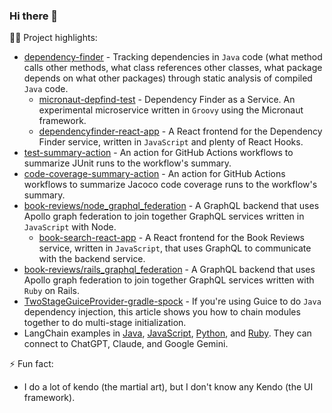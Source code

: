 ### Hi there 👋

🧑‍💻 Project highlights:

- [dependency-finder](https://github.com/jeantessier/dependency-finder) - Tracking dependencies in `Java` code (what method calls other methods, what class references other classes, what package depends on what other packages) through static analysis of compiled `Java` code.
    - [micronaut-depfind-test](https://github.com/jeantessier/micronaut-depfind-test) - Dependency Finder as a Service.  An experimental microservice written in `Groovy` using the Micronaut framework.
    - [dependencyfinder-react-app](https://github.com/jeantessier/dependencyfinder-react-app) - A React frontend for the Dependency Finder service, written in `JavaScript` and plenty of React Hooks.
- [test-summary-action](https://github.com/jeantessier/test-summary-action) - An action for GitHub Actions workflows to summarize JUnit runs to the workflow's summary.
- [code-coverage-summary-action](https://github.com/jeantessier/code-coverage-summary-action) - An action for GitHub Actions workflows to summarize Jacoco code coverage runs to the workflow's summary.
- [book-reviews/node_graphql_federation](https://github.com/jeantessier/book-reviews/tree/master/node_graphql_federation) - A GraphQL backend that uses Apollo graph federation to join together GraphQL services written in `JavaScript` with Node.
    - [book-search-react-app](https://github.com/jeantessier/book-search-react-app) - A React frontend for the Book Reviews service, written in `JavaScript`, that uses GraphQL to communicate with the backend service.
- [book-reviews/rails_graphql_federation](https://github.com/jeantessier/book-reviews/tree/master/rails_graphql_federation) - A GraphQL backend that uses Apollo graph federation to join together GraphQL services written with `Ruby` on Rails.
- [TwoStageGuiceProvider-gradle-spock](https://github.com/jeantessier/TwoStageGuiceProvider-gradle-spock) - If you're using Guice to do `Java` dependency injection, this article shows you how to chain modules together to do multi-stage initialization.
- LangChain examples in [Java](https://github.com/jeantessier/langchain-java-example), [JavaScript](https://github.com/jeantessier/langchain-javascript-example), [Python](https://github.com/jeantessier/langchain-python-example), and [Ruby](https://github.com/jeantessier/langchain-ruby-example).  They can connect to ChatGPT, Claude, and Google Gemini.

⚡ Fun fact:

- I do a lot of kendo (the martial art), but I don't know any Kendo (the UI framework).
